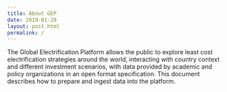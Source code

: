 ```yaml
---
title: About GEP
date: 2019-01-20
layout: post.html
permalink: /
---
```


The Global Electrification Platform allows the public to explore least cost electrification strategies around the world, interacting with country context and different investment scenarios, with data provided by academic and policy organizations in an open format specification. This document describes how to prepare and ingest data into the platform.